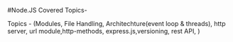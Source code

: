 #Node.JS Covered Topics-

 Topics - (Modules, File Handling, Architechture(event loop & threads), http server, url module,http-methods, express.js,versioning, rest API,   )
